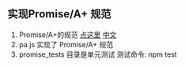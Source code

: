 ## 实现Promise/A+ 规范

1. Promise/A+的规范 [点这里](https://promisesaplus.com/) [中文](http://www.ituring.com.cn/article/66566)
2. pa.js 实现了 Promise/A+ 规范
3. promise_tests 目录是单元测试 测试命令: npm test

